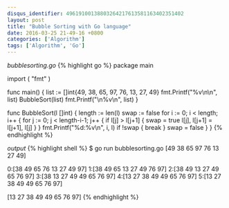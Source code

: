 ```yaml
---
disqus_identifier: 49619100138803264217613581163402351402
layout: post
title: "Bubble Sorting with Go language"
date: 2016-03-25 21-49-16 +0800
categories: ['Algorithm']
tags: ['Algorithm', 'Go']
---
```

*bubblesorting.go*
{% highlight go %}
package main

import (
	"fmt"
)

func main() {
	list := []int{49, 38, 65, 97, 76, 13, 27, 49}
	fmt.Printf("%v\n\n", list)
	BubbleSort(list)
	fmt.Printf("\n%v\n", list)
}

func BubbleSort(l []int) {
	length := len(l)
	swap := false
	for i := 0; i < length; i++ {
		for j := 0; j < length-i-1; j++ {
			if l[j] > l[j+1] {
				swap = true
				l[j], l[j+1] = l[j+1], l[j]
			}
		}
		fmt.Printf("%d:%v\n", i, l)
		if !swap {
			break
		}
		swap = false
	}
}
{% endhighlight %}

*output*
{% highlight shell %}
$ go run bubblesorting.go 
[49 38 65 97 76 13 27 49]

0:[38 49 65 76 13 27 49 97]
1:[38 49 65 13 27 49 76 97]
2:[38 49 13 27 49 65 76 97]
3:[38 13 27 49 49 65 76 97]
4:[13 27 38 49 49 65 76 97]
5:[13 27 38 49 49 65 76 97]

[13 27 38 49 49 65 76 97]
{% endhighlight %}
